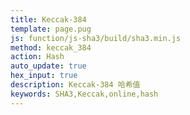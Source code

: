 ```yaml
---
title: Keccak-384
template: page.pug
js: function/js-sha3/build/sha3.min.js
method: keccak_384
action: Hash
auto_update: true
hex_input: true
description: Keccak-384 哈希值
keywords: SHA3,Keccak,online,hash
---
```

